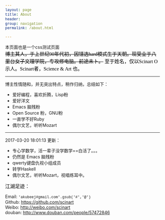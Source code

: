 ```yaml
---
layout: page
title: About
header: 
group: navigation
permalink: /about.html

---
```


<style type="text/css">

code {
  font-family: Monaco,Menlo,Consolas,"Courier New",monospace;
}

.intro {
  color: #000000;
  margin: 0;
  font-family: Palatino, Garamond, Simhei, Verdana, Tahoma;
  font-size: 16px;
  margin: 
}

</style>

<hidden>
本页面也是一个css测试页面
</hidden>

<p class="intro">
<s>博主其人，于上世纪90年代初，因错选hard模式生于天朝。现受业于八里台女子文理学院，专攻修电脑。前途未卜。</s>
至于姓名，仅以Scinart O示人。Scinart者，Science & Art 也。
</p>
<hr />
博主性情随和，并无突出特点，稍作归纳，总结如下： 

* 爱好编程，喜欢折腾，Lisp粉
* 爱好洋文
* Emacs 脑残粉
* Open Source 粉，GNU粉
* 一直学不好Ruby
* 偶尔文艺，听听Mozart

<hr />

<p>

2017-03-20 18:01:13 更新：

* 专心学数学，活一辈子没学数学==白活了。。。
* 仍然是 Emacs 脑残粉
* qwerty键盘仇视小组成员
* 转学Haskell
* 偶尔文艺，听听Mozart，视唱练耳中。

</p>


<p class="intro" style="margin: 0 0 10px;">
江湖足迹：
</p>

Email: ``'akubeej#gmail.com'.gsub('#','@')``  
Github: <https://github.com/scinart>  
Weibo: <http://weibo.com/scinart>  
douban: <http://www.douban.com/people/57472846>
